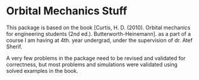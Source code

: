 # Orbital Mechanics Stuff
This package is based on the book [Curtis, H. D. (2010). Orbital mechanics for engineering students (2nd ed.). Butterworth-Heinemann].
as a part of a course I am having at 4th. year undergrad, under the supervision of dr. Atef Sherif.

A very few problems in the package need to be revised and validated for correctness, but most problems and simulations were validated using solved examples in the book.
